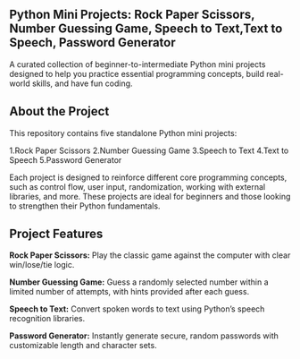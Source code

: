## Python Mini Projects: Rock Paper Scissors, Number Guessing Game, Speech to Text,Text to Speech, Password Generator
A curated collection of beginner-to-intermediate Python mini projects designed to help you practice essential programming concepts, build real-world skills, and have fun coding.

## About the Project

This repository contains five standalone Python mini projects:

1.Rock Paper Scissors
2.Number Guessing Game
3.Speech to Text
4.Text to Speech
5.Password Generator

Each project is designed to reinforce different core programming concepts, such as control flow, user input, randomization, working with external libraries, and more. These projects are ideal for beginners and those looking to strengthen their Python fundamentals.

## Project Features
**Rock Paper Scissors:** Play the classic game against the computer with clear win/lose/tie logic.

**Number Guessing Game:** Guess a randomly selected number within a limited number of attempts, with hints provided after each guess.

**Speech to Text:** Convert spoken words to text using Python’s speech recognition libraries.

**Password Generator:** Instantly generate secure, random passwords with customizable length and character sets.
